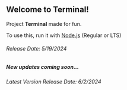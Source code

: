 <h2>Welcome to Terminal!</h2>
<p>Project <strong>Terminal</strong> made for fun.</p>
<p>To use this, run it with <a href="https://nodejs.org/">Node.js</a> (Regular or LTS)</p>
<h6>Release Date: 5/19/2024</h6>
<h5>New updates coming soon...</h5>
<h6>Latest Version Release Date: 6/2/2024</h6>
